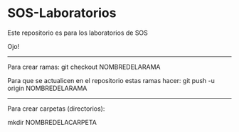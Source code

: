 # SOS-Laboratorios

Este repositorio es para los laboratorios de SOS

Ojo!

-----------------------------------------------------------

Para crear ramas: 
git checkout NOMBREDELARAMA

Para que se actualicen en el repositorio estas ramas hacer:
git push -u origin NOMBREDELARAMA


-----------------------------------------------------------

Para crear carpetas (directorios):

mkdir NOMBREDELACARPETA